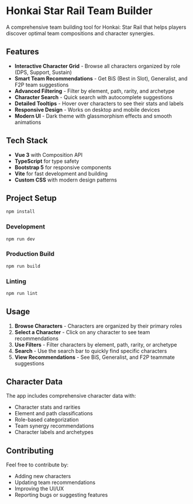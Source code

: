 # Honkai Star Rail Team Builder

A comprehensive team building tool for Honkai: Star Rail that helps players discover optimal team compositions and character synergies.

## Features

- **Interactive Character Grid** - Browse all characters organized by role (DPS, Support, Sustain)
- **Smart Team Recommendations** - Get BiS (Best in Slot), Generalist, and F2P team suggestions
- **Advanced Filtering** - Filter by element, path, rarity, and archetype
- **Character Search** - Quick search with autocomplete suggestions
- **Detailed Tooltips** - Hover over characters to see their stats and labels
- **Responsive Design** - Works on desktop and mobile devices
- **Modern UI** - Dark theme with glassmorphism effects and smooth animations

## Tech Stack

- **Vue 3** with Composition API
- **TypeScript** for type safety
- **Bootstrap 5** for responsive components
- **Vite** for fast development and building
- **Custom CSS** with modern design patterns

## Project Setup

```sh
npm install
```

### Development

```sh
npm run dev
```

### Production Build

```sh
npm run build
```

### Linting

```sh
npm run lint
```

## Usage

1. **Browse Characters** - Characters are organized by their primary roles
2. **Select a Character** - Click on any character to see team recommendations
3. **Use Filters** - Filter characters by element, path, rarity, or archetype
4. **Search** - Use the search bar to quickly find specific characters
5. **View Recommendations** - See BiS, Generalist, and F2P teammate suggestions

## Character Data

The app includes comprehensive character data with:
- Character stats and rarities
- Element and path classifications
- Role-based categorization
- Team synergy recommendations
- Character labels and archetypes

## Contributing

Feel free to contribute by:
- Adding new characters
- Updating team recommendations
- Improving the UI/UX
- Reporting bugs or suggesting features
